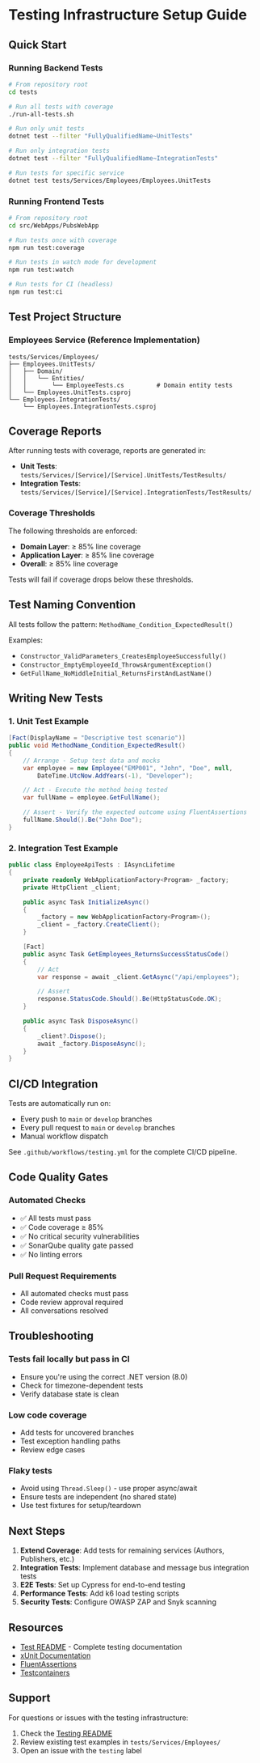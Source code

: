 # Testing Infrastructure Setup Guide

## Quick Start

### Running Backend Tests

```bash
# From repository root
cd tests

# Run all tests with coverage
./run-all-tests.sh

# Run only unit tests
dotnet test --filter "FullyQualifiedName~UnitTests"

# Run only integration tests
dotnet test --filter "FullyQualifiedName~IntegrationTests"

# Run tests for specific service
dotnet test tests/Services/Employees/Employees.UnitTests
```

### Running Frontend Tests

```bash
# From repository root
cd src/WebApps/PubsWebApp

# Run tests once with coverage
npm run test:coverage

# Run tests in watch mode for development
npm run test:watch

# Run tests for CI (headless)
npm run test:ci
```

## Test Project Structure

### Employees Service (Reference Implementation)

```
tests/Services/Employees/
├── Employees.UnitTests/
│   ├── Domain/
│   │   └── Entities/
│   │       └── EmployeeTests.cs         # Domain entity tests
│   └── Employees.UnitTests.csproj
└── Employees.IntegrationTests/
    └── Employees.IntegrationTests.csproj
```

## Coverage Reports

After running tests with coverage, reports are generated in:
- **Unit Tests**: `tests/Services/[Service]/[Service].UnitTests/TestResults/`
- **Integration Tests**: `tests/Services/[Service]/[Service].IntegrationTests/TestResults/`

### Coverage Thresholds

The following thresholds are enforced:
- **Domain Layer**: ≥ 85% line coverage
- **Application Layer**: ≥ 85% line coverage
- **Overall**: ≥ 85% line coverage

Tests will fail if coverage drops below these thresholds.

## Test Naming Convention

All tests follow the pattern: `MethodName_Condition_ExpectedResult()`

Examples:
- `Constructor_ValidParameters_CreatesEmployeeSuccessfully()`
- `Constructor_EmptyEmployeeId_ThrowsArgumentException()`
- `GetFullName_NoMiddleInitial_ReturnsFirstAndLastName()`

## Writing New Tests

### 1. Unit Test Example

```csharp
[Fact(DisplayName = "Descriptive test scenario")]
public void MethodName_Condition_ExpectedResult()
{
    // Arrange - Setup test data and mocks
    var employee = new Employee("EMP001", "John", "Doe", null, 
        DateTime.UtcNow.AddYears(-1), "Developer");

    // Act - Execute the method being tested
    var fullName = employee.GetFullName();

    // Assert - Verify the expected outcome using FluentAssertions
    fullName.Should().Be("John Doe");
}
```

### 2. Integration Test Example

```csharp
public class EmployeeApiTests : IAsyncLifetime
{
    private readonly WebApplicationFactory<Program> _factory;
    private HttpClient _client;

    public async Task InitializeAsync()
    {
        _factory = new WebApplicationFactory<Program>();
        _client = _factory.CreateClient();
    }

    [Fact]
    public async Task GetEmployees_ReturnsSuccessStatusCode()
    {
        // Act
        var response = await _client.GetAsync("/api/employees");

        // Assert
        response.StatusCode.Should().Be(HttpStatusCode.OK);
    }

    public async Task DisposeAsync()
    {
        _client?.Dispose();
        await _factory.DisposeAsync();
    }
}
```

## CI/CD Integration

Tests are automatically run on:
- Every push to `main` or `develop` branches
- Every pull request to `main` or `develop` branches
- Manual workflow dispatch

See `.github/workflows/testing.yml` for the complete CI/CD pipeline.

## Code Quality Gates

### Automated Checks
- ✅ All tests must pass
- ✅ Code coverage ≥ 85%
- ✅ No critical security vulnerabilities
- ✅ SonarQube quality gate passed
- ✅ No linting errors

### Pull Request Requirements
- All automated checks must pass
- Code review approval required
- All conversations resolved

## Troubleshooting

### Tests fail locally but pass in CI
- Ensure you're using the correct .NET version (8.0)
- Check for timezone-dependent tests
- Verify database state is clean

### Low code coverage
- Add tests for uncovered branches
- Test exception handling paths
- Review edge cases

### Flaky tests
- Avoid using `Thread.Sleep()` - use proper async/await
- Ensure tests are independent (no shared state)
- Use test fixtures for setup/teardown

## Next Steps

1. **Extend Coverage**: Add tests for remaining services (Authors, Publishers, etc.)
2. **Integration Tests**: Implement database and message bus integration tests
3. **E2E Tests**: Set up Cypress for end-to-end testing
4. **Performance Tests**: Add k6 load testing scripts
5. **Security Tests**: Configure OWASP ZAP and Snyk scanning

## Resources

- [Test README](./README.md) - Complete testing documentation
- [xUnit Documentation](https://xunit.net/)
- [FluentAssertions](https://fluentassertions.com/)
- [Testcontainers](https://dotnet.testcontainers.org/)

## Support

For questions or issues with the testing infrastructure:
1. Check the [Testing README](./README.md)
2. Review existing test examples in `tests/Services/Employees/`
3. Open an issue with the `testing` label
